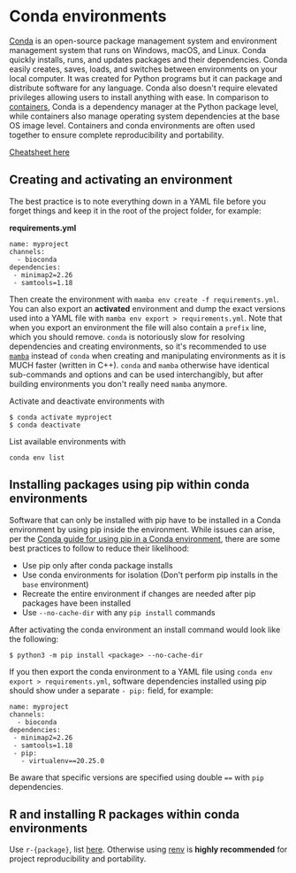 # Conda environments
[Conda](https://docs.conda.io/projects/conda/en/latest/) is an open-source package management system and environment management system that runs on Windows, macOS, and Linux. Conda quickly installs, runs, and updates packages and their dependencies. Conda easily creates, saves, loads, and switches between environments on your local computer. It was created for Python programs but it can package and distribute software for any language. Conda also doesn't require elevated privileges allowing users to install anything with ease. In comparison to [containers](containers.md), Conda is a dependency manager at the Python package level, while containers also manage operating system dependencies at the base OS image level. Containers and conda environments are often used together to ensure complete reproducibility and portability.

[Cheatsheet here](https://docs.conda.io/projects/conda/en/latest/_downloads/843d9e0198f2a193a3484886fa28163c/conda-cheatsheet.pdf)

## Creating and activating an environment
The best practice is to note everything down in a YAML file before you forget things and keep it in the root of the project folder, for example:

**requirements.yml**
```
name: myproject
channels:
  - bioconda
dependencies:
 - minimap2=2.26
 - samtools=1.18
```

Then create the environment with `mamba env create -f requirements.yml`. You can also export an **activated** environment and dump the exact versions used into a YAML file with `mamba env export > requirements.yml`. Note that when you export an environment the file will also contain a `prefix` line, which you should remove. `conda` is notoriously slow for resolving dependencies and creating environments, so it's recommended to use [`mamba`](https://mamba.readthedocs.io/en/latest/) instead of `conda` when creating and manipulating environments as it is MUCH faster (written in C++). `conda` and `mamba` otherwise have identical sub-commands and options and can be used interchangibly, but after building environments you don't really need `mamba` anymore.

Activate and deactivate environments with
```
$ conda activate myproject
$ conda deactivate
```

List available environments with
```
conda env list
```

## Installing packages using pip within conda environments
Software that can only be installed with pip have to be installed in a Conda environment by using pip inside the environment. While issues can arise, per the [Conda guide for using pip in a Conda environment](https://www.anaconda.com/blog/using-pip-in-a-conda-environment), there are some best practices to follow to reduce their likelihood:

 - Use pip only after conda package installs
 - Use conda environments for isolation (Don't perform pip installs in the `base` environment)
 - Recreate the entire environment if changes are needed after pip packages have been installed
 - Use `--no-cache-dir` with any `pip install` commands

After activating the conda environment an install command would look like the following:
```
$ python3 -m pip install <package> --no-cache-dir
```

If you then export the conda environment to a YAML file using `conda env export > requirements.yml`, software dependencies installed using pip should show under a separate `- pip:` field, for example:
```
name: myproject
channels:
  - bioconda
dependencies:
 - minimap2=2.26
 - samtools=1.18
 - pip:
   - virtualenv==20.25.0
```

Be aware that specific versions are specified using double `==` with `pip` dependencies.

## R and installing R packages within conda environments
Use `r-{package}`, list [here](https://anaconda.org/r/repo?sort=_name&sort_order=asc). Otherwise using [renv](https://rstudio.github.io/renv/articles/renv.html) is **highly recommended** for project reproducibility and portability.
